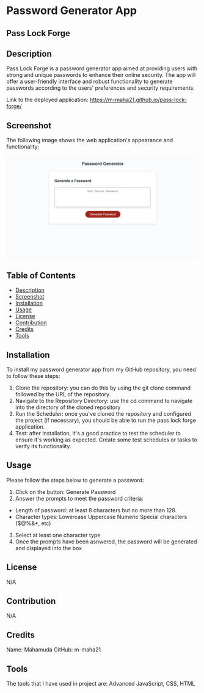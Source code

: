 # Password Generator App 
## Pass Lock Forge

## Description

Pass Lock Forge is a password generator app aimed at providing users with strong and unique passwords to enhance their online security. The app will offer a user-friendly interface and robust functionality to generate passwords according to the users' preferences and security requirements.

Link to the deployed application: https://m-maha21.github.io/pass-lock-forge/

## Screenshot 
The following image shows the web application's appearance and functionality:

![alt text](images/screenshot.jpeg)
    
## Table of Contents 

- [Description](#description)
- [Screenshot](#screenshot)
- [Installation](#installation)
- [Usage](#usage)
- [License](#license)
- [Contribution](#contribution)
- [Credits](#credits)
- [Tools](#tools)

## Installation

To install my password generator app from my GitHub repository, you need to follow these steps:
1. Clone the repository: you can do this by using the git clone command followed by the URL of the repository.
2. Navigate to the Repository Directory: use the cd command to navigate into the directory of the cloned repository
3. Run the Scheduler: once you've cloned the repository and configured the project (if necessary), you should be able to run the pass lock forge application.
4. Test: after installation, it's a good practice to test the scheduler to ensure it's working as expected. Create some test schedules or tasks to verify its functionality.

## Usage

Please follow the steps below to generate a password:
1. Click on the button: Generate Password
2. Answer the prompts to meet the password criteria:
- Length of password: at least 8 characters but no more than 128.
- Character types: 
Lowercase
Uppercase
Numeric
Special characters ($@%&*, etc)
3. Select at least one character type 
4. Once the prompts have been asnwered, the password will be generated and displayed into the box 

## License
N/A

## Contribution

N/A

## Credits

Name: Mahamuda
GitHub: m-maha21

## Tools

The tools that I have used in project are: Advanced JavaScript, CSS, HTML


